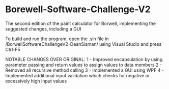 # Borewell-Software-Challenge-V2
The second edition of the paint calculator for Borwell, implementing the suggested changes, including a GUI

To build and run the program, open the .sln file in /BorwellSoftwareChallengeV2-DeanSisman/ using Visual Studio and press Ctrl-F5

NOTABLE CHANGES OVER ORIGINAL:
1 - Improved encapsulation by using parameter passing and return values to assign values to data members
2 - Removed all recursive method calling
3 - Implemented a GUI using WPF
4 - Implemented additional input validation which checks for negative or excessively high input values
